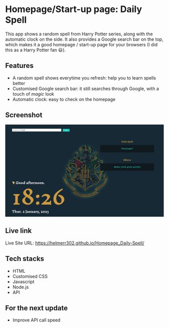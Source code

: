 # Homepage/Start-up page: Daily Spell

This app shows a random spell from Harry Potter series, along with the automatic clock on the side. It also provides a Google search bar on the top, which makes it a good homepage / start-up page for your browsers (I did this as a Harry Potter fan :smiley:).

## Features

- A random spell shows everytime you refresh: help you to learn spells better
- Customised Google search bar: it still searches through Google, with a touch of _magic_ look
- Automatic clock: easy to check on the homepage

## Screenshot

![Preview](https://github.com/HelmerR302/Homepage_Daily-Spell/blob/main/assests/preview.png?raw=true)

## Live link

Live Site URL: https://helmerr302.github.io/Homepage_Daily-Spell/

## Tech stacks

- HTML
- Customised CSS
- Javascript
- Node.js
- API

## For the next update

- Improve API call speed
